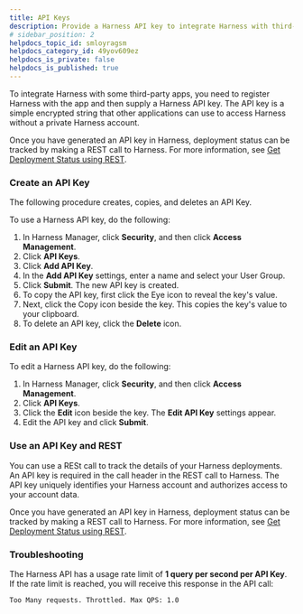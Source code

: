 ```yaml
---
title: API Keys
description: Provide a Harness API key to integrate Harness with third-party applications via REST calls.
# sidebar_position: 2
helpdocs_topic_id: smloyragsm
helpdocs_category_id: 49yov609ez
helpdocs_is_private: false
helpdocs_is_published: true
---
```


To integrate Harness with some third-party apps, you need to register Harness with the app and then supply a Harness API key. The API key is a simple encrypted string that other applications can use to access Harness without a private Harness account.

Once you have generated an API key in Harness, deployment status can be tracked by making a REST call to Harness. For more information, see [Get Deployment Status using REST](../../../continuous-delivery/model-cd-pipeline/triggers/get-deployment-status-using-rest.md).

### Create an API Key

The following procedure creates, copies, and deletes an API Key.

To use a Harness API key, do the following:

1. In Harness Manager, click **Security**, and then click **Access Management**.
2. Click **API Keys**.
3. Click **Add API Key**.
4. In the **Add API Key** settings, enter a name and select your User Group.
5. Click **Submit**. The new API key is created.
6. To copy the API key, first click the Eye icon to reveal the key's value.
7. Next, click the Copy icon beside the key. This copies the key's value to your clipboard.
8. To delete an API key, click the **Delete** icon.

### Edit an API Key

To edit a Harness API key, do the following:

1. In Harness Manager, click **Security**, and then click **Access Management**.
2. Click **API Keys**.
3. Click the **Edit** icon beside the key. The **Edit API Key** settings appear.
4. Edit the API key and click **Submit**.

### Use an API Key and REST

You can use a RESt call to track the details of your Harness deployments. An API key is required in the call header in the REST call to Harness. The API key uniquely identifies your Harness account and authorizes access to your account data.

Once you have generated an API key in Harness, deployment status can be tracked by making a REST call to Harness. For more information, see [Get Deployment Status using REST](../../../continuous-delivery/model-cd-pipeline/triggers/get-deployment-status-using-rest.md).

### Troubleshooting

The Harness API has a usage rate limit of **1 query per second per API Key**. If the rate limit is reached, you will receive this response in the API call:


```
Too Many requests. Throttled. Max QPS: 1.0
```
